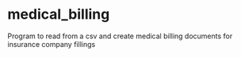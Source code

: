 # medical_billing
Program to read from a csv and create medical billing documents for insurance company fillings
